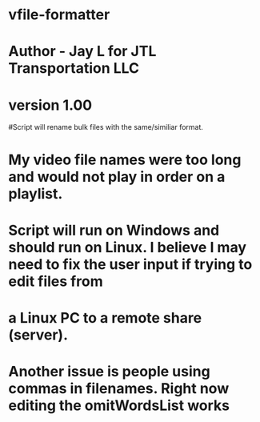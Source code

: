 # vfile-formatter
# Author - Jay L for JTL Transportation LLC
# version 1.00

#Script will rename bulk files with the same/similiar format. 
# My video file names were too long and would not play in order on a playlist.
# Script will run on Windows and should run on Linux. I believe I may need to fix the user input if trying to edit files from
# a Linux PC to a remote share (server). 
# Another issue is people using commas in filenames. Right now editing the omitWordsList works

